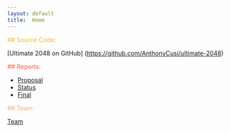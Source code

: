 ```yaml
---
layout: default
title:  Home
---
```


<span style="color:#eac02d">
## Source Code:
</span>

[Ultimate 2048 on GitHub] (https://github.com/AnthonyCusi/ultimate-2048)

<span style="color:#f65f3e">
## Reports:
</span>

- [Proposal](proposal.html)
- [Status](status.html)
- [Final](final.html)

<span style="color:#f3b079">
## Team:
</span>

[Team](team.html)